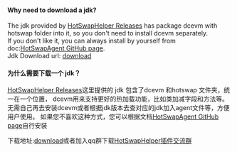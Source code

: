 #### Why need to download a jdk?
The jdk provided by [HotSwapHelper Releases][link] has package
dcevm with hotswap folder into it, so you don't need to install dcevm separately.  
If you don't like it, you can always install by yourself from doc:[HotSwapAgent GitHub page](https://github.com/HotswapProjects/HotswapAgent).  
Jdk Download url: [download][link]

#### 为什么需要下载一个 jdk？
[HotSwapHelper Releases][link]这里提供的 jdk 包含了dcevm 和hotswap 文件夹，统一在一个位置，
dcevm用来支持更好的热加载功能，比如类加减字段和方法等。
无需自己再去安装dcevm或者根据jdk版本去查对应的jdk加入agent文件等，方便用户使用。
如果您不喜欢这种方式，您可以根据文档[HotSwapAgent GitHub page](https://github.com/HotswapProjects/HotswapAgent)自行安装  

下载地址:[download][link]或者加入qq群下载[HotSwapHelper插件交流群](https://qm.qq.com/q/JQKyhlt4ke)


[link]:https://github.com/gejun123456/HotSwapHelper/releases/tag/1.0
